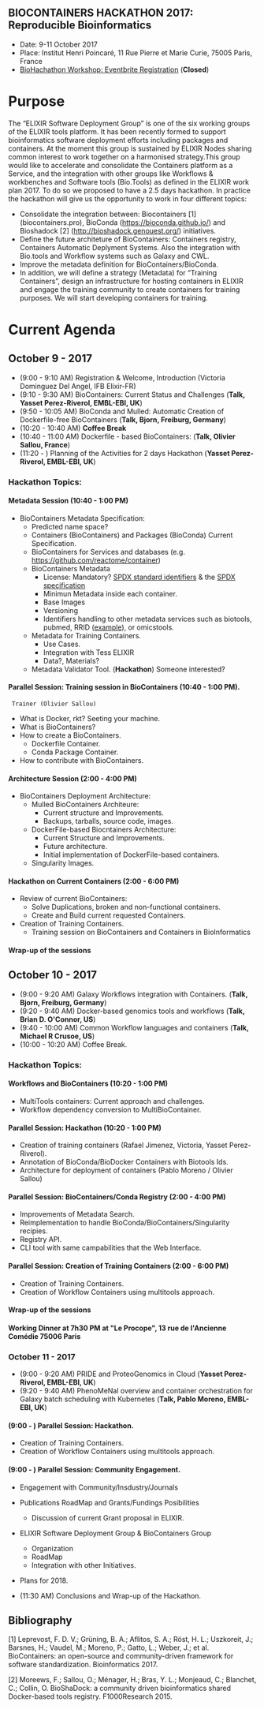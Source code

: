 BIOCONTAINERS HACKATHON 2017: Reproducible Bioinformatics
---------------------------------------------------------

- Date: 9-11 October 2017
- Place: Institut Henri Poincaré, 11 Rue Pierre et Marie Curie, 75005 Paris, France
- [BioHachathon Workshop: Eventbrite Registration](https://www.eventbrite.co.uk/e/biocontainers-hackathon-reproducible-bioinformatics-tickets-35601135956) (**Closed**)

# Purpose

The “ELIXIR Software Deployment Group” is one of the six working groups of the ELIXIR tools platform. It has been recently formed to support bioinformatics software deployment efforts including packages and containers. At the moment this group is sustained by ELIXIR Nodes sharing common interest to work together on a harmonised strategy.This group would like to accelerate and consolidate the Containers platform as a Service, and the integration with other groups like Workflows & workbenches and Software tools (Bio.Tools) as defined in the ELIXIR work plan 2017. To do so we proposed to have a 2.5 days hackathon. In practice the hackathon will give us the opportunity to work in four different topics:

- Consolidate the integration between: Biocontainers [1] (biocontainers.pro), BioConda (https://bioconda.github.io/) and Bioshadock [2] (http://bioshadock.genouest.org/) initiatives.
- Define the future architeture of BioContainers: Containers registry, Containers Automatic Deplyment Systems. Also the integration with Bio.tools and Workflow systems such as Galaxy and CWL.
- Improve the metadata definition for BioContainers/BioConda.
- In addition, we will define a strategy (Metadata) for “Training Containers”, design an infrastructure for hosting containers in ELIXIR and engage the training community to create containers for training purposes. We will start developing containers for training.

# Current Agenda

## October 9  - 2017

- (9:00  - 9:10  AM) Registration & Welcome, Introduction (Victoria Dominguez Del Angel, IFB Elixir-FR)
- (9:10  - 9:30  AM) BioContainers: Current Status and Challenges (**Talk, Yasset Perez-Riverol, EMBL-EBI, UK**)
- (9:50  - 10:05 AM) BioConda and Mulled: Automatic Creation of Dockerfile-free BioContainers (**Talk, Bjorn, Freiburg, Germany**)
- (10:20 - 10:40 AM) **Coffee Break**
- (10:40 - 11:00 AM) Dockerfile - based BioContainers: (**Talk, Olivier Sallou, France**)
- (11:20 -         ) Planning of the Activities for 2 days Hackathon (**Yasset Perez-Riverol, EMBL-EBI, UK**)


### Hackathon Topics:

#### Metadata Session (10:40 - 1:00 PM)

- BioContainers Metadata Specification: 
   - Predicted name space?
   - Containers (BioContainers) and Packages (BioConda) Current Specification.
   - BioContainers for Services and databases (e.g. https://github.com/reactome/container)
   - BioContainers Metadata
      - License: Mandatory? [SPDX standard identifiers](https://spdx.org/licenses/) & the [SPDX specification](https://spdx.org/specifications)
      - Minimun Metadata inside each container. 
      - Base Images 
      - Versioning
      - Identifiers handling to other metadata services such as biotools, pubmed, RRID ([example](https://identifiers.org/rrid/RRID:SCR_005476)), or omicstools. 
   - Metadata for Training Containers.
      - Use Cases. 
      - Integration with Tess ELIXIR 
      - Data?, Materials?
   - Metadata Validator Tool. (**Hackathon**) Someone interested?  
   
#### Parallel Session: Training session in BioContainers (10:40 - 1:00 PM).
     Trainer (Olivier Sallou)     
 
 - What is Docker, rkt? Seeting your machine.   
 - What is BioContainers? 
 - How to create a BioContainers.  
   - Dockerfile Container. 
   - Conda Package Container. 
 - How to contribute with BioContainers. 
 
#### Architecture Session (2:00 - 4:00 PM) 
 
 - BioContainers Deployment Architecture:
   - Mulled BioContainers Architeure:
      - Current structure and Improvements. 
      - Backups, tarballs, source code, images. 
   - DockerFile-based Biocntainers Architecture:
      - Current Structure and Improvements.
      - Future architecture. 
      - Initial implementation of DockerFile-based containers.
   - Singularity Images.
   
#### Hackathon on Current Containers (2:00 - 6:00 PM) 

 - Review of current BioContainers:
   - Solve Duplications, broken and non-functional containers.
   - Create and Build current requested Containers.
 - Creation of Training Containers.
   - Training session on BioContainers and Containers in BioInformatics

#### Wrap-up of the sessions

## October 10 - 2017

- (9:00  - 9:20  AM) Galaxy Workflows integration with Containers. (**Talk, Bjorn, Freiburg, Germany**)
- (9:20  - 9:40  AM) Docker-based genomics tools and workflows (**Talk, Brian D. O'Connor, US**)
- (9:40  - 10:00 AM) Common Workflow languages and containers  (**Talk, Michael R Crusoe, US**)
- (10:00 - 10:20 AM) Coffee Break. 

### Hackathon Topics:

#### Workflows and BioContainers (10:20 - 1:00 PM)

  - MultiTools containers: Current approach and challenges. 
  - Workflow dependency conversion to MultiBioContainer.

#### Parallel Session: Hackathon (10:20 - 1:00 PM)
  
  - Creation of training containers (Rafael Jimenez, Victoria, Yasset Perez-Riverol). 
  - Annotation of BioConda/BioDocker Containers with Biotools Ids. 
  - Architecture for deployment of containers (Pablo Moreno / Olivier Sallou)
    

#### Parallel Session: BioContainers/Conda Registry (2:00 - 4:00 PM) 

  - Improvements of Metadata Search.
  - Reimplementation to handle BioConda/BioContainers/Singularity recipies.
  - Registry API.
  - CLI tool with same campabilities that the Web Interface.

#### Parallel Session: Creation of Training Containers (2:00 - 6:00 PM) 
  
  - Creation of Training Containers. 
  - Creation of Workflow Containers using multitools approach.   

#### Wrap-up of the sessions
#### Working Dinner at 7h30 PM at "Le Procope", 13 rue de l'Ancienne Comédie 75006 Paris



### October 11 - 2017 

- (9:00  - 9:20  AM) PRIDE and ProteoGenomics in Cloud (**Yasset Perez-Riverol, EMBL-EBI, UK**)
- (9:20  - 9:40  AM) PhenoMeNal overview and container orchestration for Galaxy batch scheduling with Kubernetes (**Talk, Pablo Moreno, EMBL-EBI, UK**)


#### (9:00 - ) Parallel Session: Hackathon. 
 
  - Creation of Training Containers. 
  - Creation of Workflow Containers using multitools approach.

#### (9:00 - ) Parallel Session: Community Engagement.  

  - Engagement with Community/Insdustry/Journals
  - Publications RoadMap and Grants/Fundings Posibilities
    - Discussion of current Grant proposal in ELIXIR.  
  - ELIXIR Software Deployment Group & BioContainers Group
    - Organization
    - RoadMap
    - Integration with other Initiatives.
  - Plans for 2018.

- (11:30 AM) Conclusions and Wrap-up of the Hackathon.


## Bibliography
[1] Leprevost, F. D. V.; Grüning, B. A.; Aflitos, S. A.; Röst, H. L.; Uszkoreit, J.; Barsnes, H.; Vaudel, M.; Moreno, P.; Gatto, L.; Weber, J.; et al. BioContainers: an open-source and community-driven framework for software standardization. Bioinformatics 2017.

[2] Moreews, F.; Sallou, O.; Ménager, H.; Bras, Y. L.; Monjeaud, C.; Blanchet, C.; Collin, O. BioShaDock: a community driven bioinformatics shared Docker-based tools registry. F1000Research 2015.
